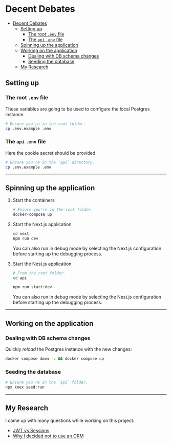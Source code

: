 # Decent Debates

- [Decent Debates](#decent-debates)
  - [Setting up](#setting-up)
    - [The root `.env` file](#the-root-env-file)
    - [The `api` `.env` file](#the-api-env-file)
  - [Spinning up the application](#spinning-up-the-application)
  - [Working on the application](#working-on-the-application)
    - [Dealing with DB schema changes](#dealing-with-db-schema-changes)
    - [Seeding the database](#seeding-the-database)
  - [My Research](#my-research)


## Setting up

### The root `.env` file

These variables are going to be used to configure the local Postgres instance.

```bash
# Ensure you're in the root folder.
cp .env.example .env
```

### The `api` `.env` file

Here the cookie secret should be provided.

```bash
# Ensure you're in the `api` directory.
cp .env.example .env
```

---

## Spinning up the application

1. Start the containers

    ```bash
    # Ensure you're in the root folder.
    docker-compose up
    ```

2. Start the Next.js application

    ```bash
    cd next
    npm run dev
    ```

    You can also run in debug mode by selecting the Next.js configuration before starting up the debugging process.

3. Start the Nest.js application

    ```bash
    # From the root folder.
    cd api

    npm run start:dev
    ```

    You can also run in debug mode by selecting the Nest.js configuration before starting up the debugging process.

---

## Working on the application

### Dealing with DB schema changes

Quickly _reload_ the Postgres instance with the new changes:

```bash
docker compose down -v && docker compose up
```

### Seeding the database

```bash
# Ensure you're in the `api` folder.
npx knex seed:run
```

---

## My Research

I came up with many questions while working on this project:

* [JWT vs Sessions](https://hollow-soccer-dbb.notion.site/JWT-vs-Sessions-10068cc24cb0490cbeb4a30a06297ed7)
* [Why I decided not to use an ORM](https://hollow-soccer-dbb.notion.site/Why-I-decided-not-to-use-an-ORM-08b79f90900648a4a702c63d0bee030d)